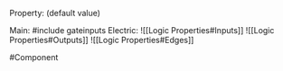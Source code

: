 Property: (default value)

Main:
#include gateinputs
Electric:
![[Logic Properties#Inputs]]
![[Logic Properties#Outputs]]
![[Logic Properties#Edges]]


#Component 
